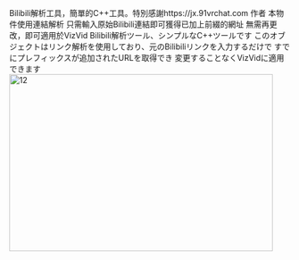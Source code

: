 Bilibili解析工具，簡單的C++工具。特別感謝https://jx.91vrchat.com 作者
本物件使用連結解析
只需輸入原始Bilibili連結即可獲得已加上前綴的網址
無需再更改，即可適用於VizVid
Bilibili解析ツール、シンプルなC++ツールです
このオブジェクトはリンク解析を使用しており、元のBilibiliリンクを入力するだけで
すでにプレフィックスが追加されたURLを取得でき
変更することなくVizVidに適用できます
<img width="472" height="317" alt="12" src="https://github.com/user-attachments/assets/19a54c2d-d9fd-4f9a-af60-a86ebf6a6526" />
